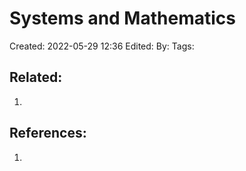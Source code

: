 # Systems and Mathematics
Created: 2022-05-29 12:36
Edited: 
By: 
Tags: 



## Related:
1. 

## References:
1. 